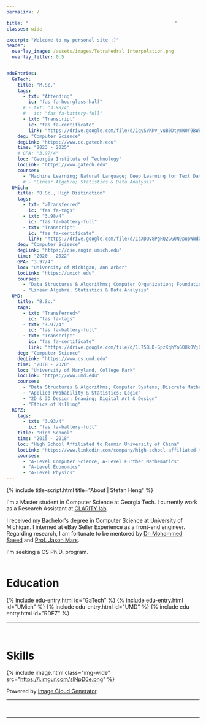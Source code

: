 ```yaml
---
permalink: /

title: "　　　　　　　　　　　　　　　　　　　　　　　　　　　　　　　　"
classes: wide

excerpt: "Welcome to my personal site :)"
header:
  overlay_image: /assets/images/Tetrahedral Interpolation.png
  overlay_filter: 0.5


eduEntries:
  GaTech:
    title: "M.Sc."
    tags:
      - txt: "Attending"
        ic: "fas fa-hourglass-half"
      # - txt: "3.98/4"
      #   ic: "fas fa-battery-full"
      - txt: "Transcript"
        ic: "fas fa-certificate"
        link: "https://drive.google.com/file/d/1qySVKKv_vuB0DtymW0Y9BWB1jyYV436v/view?usp=sharing"
    deg: "Computer Science"
    degLink: "https://www.cc.gatech.edu"
    time: "2023 - 2025"
    # GPA: "3.97/4"
    loc: "Georgia Institute of Technology"
    locLink: "https://www.gatech.edu"
    courses:
      - "Machine Learning; Natural Language; Deep Learning for Text Data; Data and Visual Analytics"
      # - "Linear Algebra; Statistics & Data Analysis"
  UMich:
    title: "B.Sc., High Distinction"
    tags:
      - txt: ">Transferred"
        ic: "fas fa-tags"
      - txt: "3.98/4"
        ic: "fas fa-battery-full"
      - txt: "Transcript"
        ic: "fas fa-certificate"
        link: "https://drive.google.com/file/d/1cXDQv8PgRQ2GGUN9pupWWdQcZ0xIVtvi/view?usp=sharing"
    deg: "Computer Science"
    degLink: "https://cse.engin.umich.edu"
    time: "2020 - 2022"
    GPA: "3.97/4"
    loc: "University of Michigan, Ann Arbor"
    locLink: "https://umich.edu"
    courses:
      - "Data Structures & Algorithms; Computer Organization; Foundation of Computer Science; Machine Learning; Artificial Intelligence; Conversational AI; Natural Language Processing; Deep Learning for Computer Vision"
      - "Linear Algebra; Statistics & Data Analysis"
  UMD:
    title: "B.Sc."
    tags:
      - txt: "Transferred>"
        ic: "fas fa-tags"
      - txt: "3.97/4"
        ic: "fas fa-battery-full"
      - txt: "Transcript"
        ic: "fas fa-certificate"
        link: "https://drive.google.com/file/d/1L75BLD-GpzKqhYnGOUk0VjGjNUoivliI/view?usp=sharing"
    deg: "Computer Science"
    degLink: "https://www.cs.umd.edu"
    time: "2018 - 2020"
    loc: "University of Maryland, College Park"
    locLink: "https://www.umd.edu"
    courses:
      - "Data Structures & Algorithms; Computer Systems; Discrete Mathematics; Programming Languages; Algorithms"
      - "Applied Probability & Statistics; Logic"
      - "2D & 3D Design; Drawing; Digital Art & Design"
      - "Ethics of Killing"
  RDFZ:
    tags:
      - txt: "3.93/4"
        ic: "fas fa-battery-full"
    title: "High School"
    time: "2015 - 2018"
    loc: "High School Affiliated to Renmin University of China"
    locLink: "https://www.linkedin.com/company/high-school-affiliated-to-renmin-university-of-china-rdfz-icc/"
    courses:
      - "A-Level Computer Science, A-Level Further Mathematics"
      - "A-Level Economics"
      - "A-Level Physics"
---
```

{% include title-script.html title="About | Stefan Heng" %}


I'm a Master student in Computer Science at Georgia Tech. I currently work as a Research Assistant at [CLARITY lab](https://www.jasonmars.org/2014/03/20/clarity-lab-at-university-of-michigan/).

I received my Bachelor's degree in Computer Science at University of Michigan. I interned at eBay Seller Experience as a front-end engineer.
Regarding research, I am fortunate to be mentored by [Dr. Mohammed Saeed](https://mcircc.umich.edu/members/mohammed-saeed-md-phd) and [Prof. Jason Mars](https://www.jasonmars.org).

I'm seeking a CS Ph.D. program.
<br>
<br>





# Education

{% include edu-entry.html id="GaTech" %}
{% include edu-entry.html id="UMich" %}
{% include edu-entry.html id="UMD" %}
{% include edu-entry.html id="RDFZ" %}

<hr>
<br>





# Skills

{% include image.html class="img-wide" src="https://i.imgur.com/slNpD6e.png" %}

Powered by [Image Cloud Generator](https://github.com/StefanHeng/Image-Cloud-Generator).

<hr>
<br>





<a href="/StefanHeng">
  <i class="fas fa-feather-alt"></i>
</a>

<hr>
<br>
